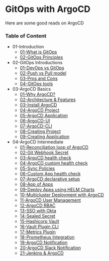 # GitOps with ArgoCD

Here are some good reads on ArgoCD

### Table of Content

* 01-Introduction
    * [01-What is GitOps](https://about.gitlab.com/topics/gitops/)
    * [02-GitOps Principles](https://www.harness.io/blog/gitops-principles)
* 02-GitOps Introductions
    * [01-DevOps vs GitOps](https://geekflare.com/gitops-vs-devops/)
    * [02-Push vs Pull model](https://coda.io/@kirtan-chavda/gitops/push-vs-pull-deployment-4)
    * [03-Pros and Cons](https://humanitec.com/blog/gitops-pros-and-cons)
    * [04-GitOps tools](https://codefresh.io/learn/gitops/gitops-tools-6-tools-you-need-to-know/)
* 03-ArgoCD Basics
    * [01-Why ArgoCD?](https://argo-cd.readthedocs.io/en/stable/)
    * [02-Architecture & Features](https://argo-cd.readthedocs.io/en/stable/)
    * [03-Install ArgoCD](https://argo-cd.readthedocs.io/en/stable/getting_started/)
    * [04-ArgoCD Project](https://argo-cd.readthedocs.io/en/stable/user-guide/projects/)
    * [05-ArgoCD Application](https://argo-cd.readthedocs.io/en/stable/operator-manual/declarative-setup/#applications)
    * [06-ArgoCD-UI]()
    * [07-ArgoCD-CLI]()
    * [08-Creating Project]()
    * [09-Creating Application](https://blog.knoldus.com/how-to-create-applications-in-argocd/)
* 04-ArgoCD Intermediate
    * [01-Reconciliation loop of ArgoCD](https://foxutech.medium.com/how-to-modify-the-application-reconciliation-timeout-in-argo-cd-833fedf8ebbd)
    * [02-Git Webhook Secret](https://argo-cd.readthedocs.io/en/stable/operator-manual/webhook/)
    * [03-ArgoCD health check](https://argo-cd.readthedocs.io/en/stable/operator-manual/health/)
    * [04-ArgoCD custom health check](https://argo-cd.readthedocs.io/en/stable/operator-manual/health/)
    * [05-Sync Policies](https://foxutech.medium.com/argo-cd-sync-policies-and-options-61e88c5a02da)
    * [06-Custom App health check](https://medium.com/matsiremark/custom-health-checks-with-argocd-b49a45ab4d0c)
    * [07-ArgoCD declarative setup](https://argo-cd.readthedocs.io/en/stable/operator-manual/declarative-setup/)
    * [08-App of Apps](https://argo-cd.readthedocs.io/en/stable/operator-manual/declarative-setup/)
    * [09-Deploy Apps using HELM Charts](https://argo-cd.readthedocs.io/en/stable/user-guide/helm/)
    * [10-Multicluster Deployment with ArgoCD](https://www.infracloud.io/blogs/multicluster-gitops-argocd/)
    * [11-ArgoCD User Management](https://argo-cd.readthedocs.io/en/stable/operator-manual/user-management/)
    * [12-ArgoCD RBAC](https://argo-cd.readthedocs.io/en/stable/operator-manual/rbac/)
    * [13-SSO with Okta](https://argo-cd.readthedocs.io/en/stable/operator-manual/user-management/okta/)
    * [14-Sealed Secret](https://foxutech.medium.com/bitnami-sealed-secrets-kubernetes-secret-management-86c746ef0a79)
    * [15-Hashicorp Vault](https://devopscube.com/vault-in-kubernetes/)
    * [16-Vault Plugin CLI](https://argocd-vault-plugin.readthedocs.io/en/stable/usage/)
    * [17-Metrics Plugin](https://argo-cd.readthedocs.io/en/stable/operator-manual/metrics/)
    * [18-Prometheus Integration](https://argo-cd.readthedocs.io/en/stable/operator-manual/metrics/)
    * [19-ArgoCD Notification](https://argo-cd.readthedocs.io/en/stable/operator-manual/notifications/)
    * [20-ArgoCD Slack Notification](https://medium.com/@megaurav25/argocd-slack-notification-setup-a97ce5559ae0)
    * [21-Jenkins & ArgoCD](https://medium.com/@abhishek261291/cicd-using-jenkins-and-argocd-cb0b9fa63aa0)
    
